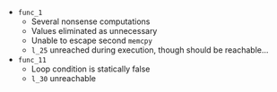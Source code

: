 * `func_1`
  * Several nonsense computations
  * Values eliminated as unnecessary
  * Unable to escape second `memcpy`
  * `l_25` unreached during execution, though should be reachable...
* `func_11`
  * Loop condition is statically false
  * `l_30` unreachable
